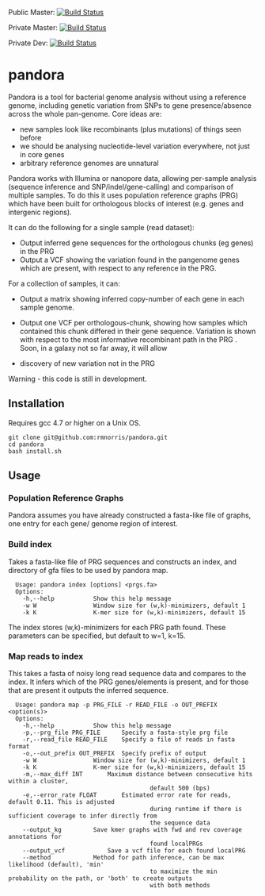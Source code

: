Public Master: [![Build Status](https://travis-ci.org/rmnorris/pandora.svg?branch=master)](https://travis-ci.org/rmnorris/pandora)

Private Master: [![Build Status](https://travis-ci.com/rmnorris/pandora.svg?token=mxzxNwUzHrkcpsL2i7zU&branch=master)](https://travis-ci.com/rmnorris/pandora)

Private Dev: [![Build Status](https://travis-ci.com/rmnorris/pandora.svg?token=mxzxNwUzHrkcpsL2i7zU&branch=dev)](https://travis-ci.com/rmnorris/pandora)

# pandora
Pandora is a tool for bacterial genome analysis without using a reference genome,  including genetic variation from SNPs to gene presence/absence across the whole pan-genome. Core ideas are:
 - new samples look like recombinants (plus mutations) of things seen before
 - we should be analysing nucleotide-level variation everywhere, not just in core genes
 - arbitrary reference genomes are unnatural


Pandora works with Illumina or nanopore data, allowing per-sample analysis (sequence inference and SNP/indel/gene-calling) and comparison of multiple samples. To do this it uses population reference graphs (PRG) which have been built for orthologous blocks of interest (e.g. genes and intergenic regions). 

It can do the following for a single sample (read dataset):

- Output inferred gene sequences for the orthologous chunks (eg genes) in the PRG
- Output a VCF showing the variation found in the pangenome genes which are present, with respect to any reference in the PRG.

For a collection of samples, it can:

- Output a matrix showing inferred copy-number of each gene in each sample genome.
- Output one VCF per orthologous-chunk, showing how samples which contained this chunk differed in their gene sequence. Variation is shown with respect to the most informative recombinant path in the PRG .
Soon, in a galaxy not so far away, it will allow

 - discovery of new variation not in the PRG


Warning - this code is still in development.

## Installation
Requires gcc 4.7 or higher on a Unix OS.

    git clone git@github.com:rmnorris/pandora.git
    cd pandora
    bash install.sh
    
## Usage
### Population Reference Graphs
Pandora assumes you have already constructed a fasta-like file of graphs, one entry for each gene/ genome region of interest. 

### Build index
Takes a fasta-like file of PRG sequences and constructs an index, and directory of gfa files to be used by pandora map.

      Usage: pandora index [options] <prgs.fa>
      Options:
      	-h,--help			Show this help message
      	-w W				Window size for (w,k)-minimizers, default 1
      	-k K				K-mer size for (w,k)-minimizers, default 15

The index stores (w,k)-minimizers for each PRG path found. These parameters can be specified, but default to w=1, k=15.

### Map reads to index
This takes a fasta of noisy long read sequence data and compares to the index. It infers which of the PRG genes/elements is present, and for those that are present it outputs the inferred sequence.

      Usage: pandora map -p PRG_FILE -r READ_FILE -o OUT_PREFIX <option(s)>
      Options:
      	-h,--help			Show this help message
      	-p,--prg_file PRG_FILE		Specify a fasta-style prg file
      	-r,--read_file READ_FILE	Specify a file of reads in fasta format
      	-o,--out_prefix OUT_PREFIX	Specify prefix of output
      	-w W				Window size for (w,k)-minimizers, default 1
      	-k K				K-mer size for (w,k)-minimizers, default 15
      	-m,--max_diff INT		Maximum distance between consecutive hits within a cluster, 
                                            default 500 (bps)
      	-e,--error_rate FLOAT		Estimated error rate for reads, default 0.11. This is adjusted 
                                            during runtime if there is sufficient coverage to infer directly from 
                                            the sequence data
      	--output_kg			Save kmer graphs with fwd and rev coverage annotations for 
                                            found localPRGs
      	--output_vcf			Save a vcf file for each found localPRG
      	--method			Method for path inference, can be max likelihood (default), 'min' 
                                            to maximize the min probability on the path, or 'both' to create outputs 
                                            with both methods
